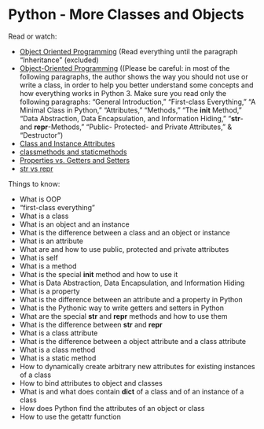 # Python - More Classes and Objects

Read or watch:
- [Object Oriented Programming](https://intranet.alxswe.com/rltoken/M-MFweENpRdEfRto_Gzlvg) (Read everything until the paragraph “Inheritance” (excluded)
- [Object-Oriented Programming](https://intranet.alxswe.com/rltoken/_Awd8Gn4SBdq2FRd_bY8KA) ((Please be careful: in most of the following paragraphs, the author shows the way you should not use or write a class, in order to help you better understand some concepts and how everything works in Python 3. Make sure you read only the following paragraphs: “General Introduction,” “First-class Everything,” “A Minimal Class in Python,” “Attributes,” “Methods,” “The __init__ Method,” “Data Abstraction, Data Encapsulation, and Information Hiding,” “__str__- and __repr__-Methods,” “Public- Protected- and Private Attributes,” & “Destructor”)
- [Class and Instance Attributes](https://intranet.alxswe.com/rltoken/SGQIevRxW6lTgr4jGDzXbw)
- [classmethods and staticmethods](https://intranet.alxswe.com/rltoken/Ij1EnTg02gtIknOkNv4xGA)
- [Properties vs. Getters and Setters](https://intranet.alxswe.com/rltoken/xjpk-jUNe0uGEzcNXbwIHQ)
- [str vs repr](https://intranet.alxswe.com/rltoken/iu1ILT-t6FMuZvk7vRvfuQ)

Things to know:
- What is OOP
- “first-class everything”
- What is a class
- What is an object and an instance
- What is the difference between a class and an object or instance
- What is an attribute
- What are and how to use public, protected and private attributes
- What is self
- What is a method
- What is the special __init__ method and how to use it
- What is Data Abstraction, Data Encapsulation, and Information Hiding
- What is a property
- What is the difference between an attribute and a property in Python
- What is the Pythonic way to write getters and setters in Python
- What are the special __str__ and __repr__ methods and how to use them
- What is the difference between __str__ and __repr__
- What is a class attribute
- What is the difference between a object attribute and a class attribute
- What is a class method
- What is a static method
- How to dynamically create arbitrary new attributes for existing instances of a class
- How to bind attributes to object and classes
- What is and what does contain __dict__ of a class and of an instance of a class
- How does Python find the attributes of an object or class
- How to use the getattr function

